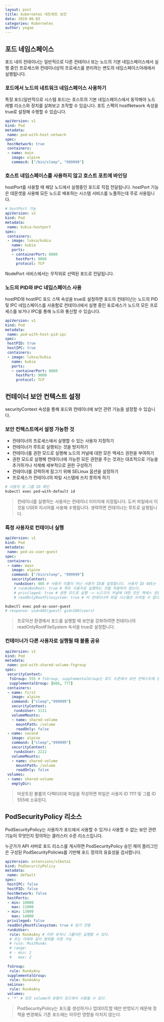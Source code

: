 ```yaml
---
layout: post
title: kubernetes 네트워트 보안
data: 2019-06-03
categories: Kubernetes
author: yogae
---
```


## 포드 네임스페이스

포드 내의 컨테이너는 일반적으로 다른 컨테이너 또는 노드의 기본 네임스페이스에서 실행 중인 프로세스와 컨테이너상의 프로세스를 분리하는 변도의 네임스페이스아래에서 실행됩니다.

### 포드에서 노드의 네트워크 네임스페이스 사용하기

특정 포드(일반적으로 시스템 포드)는 호스트의 기본 네임스페이스에서 동작해야 노드 레벨 리소스와 장치를 살펴보고 조작할 수 있습니다. 포트 스펙의 hostNetwork 속성을 true로 설정해 수행할 수 있습니다.

```yaml
apiVersion: v1
kind: Pod
metadata:
 name: pod-with-host-network
spec:
 hostNetwork: true
 containers:
 - name: main
   image: alpine
   commacd: ["/bin/sleep", "999999"]
```

### 호스트 네임스페이스를 사용하지 않고 호스트 포트에 바인딩

hostPort를 사용할 때 해당 노드에서 실행중인 포드로 직접 전달됩니다. hostPort 기능은 데몬셋을 사용해 모든 노드로 배포하는 시스템 서비스를 노풀하는데 주로 사용됩니다.

```yaml
# hostPort 기능
apiVersion: v1
kind: Pod
metadata:
 name: kubia-hostport
spec:
 containers:
 - image: luksa/kubia
   name: kubia
   ports:
   - containerPort: 8080
     hostPort: 9000
     protocol: TCP
```

NodePort 서비스에서는 무작위로 선택된 포드로 전달됩니다.

### 노드의 PID와 IPC 네입스페이스 사용

hostPID와 hostIPC 포드 스텍 속성을 true로 설정하면 포드의 컨테이넌는 노드의 PID 및 IPC 네임스페이스를 사용함로 컨테이너에서 실행 중인 포로세스가 노드의 모든 프로세스를 보거나 IPC를 통해 노드와 통신할 수 있습니다.

```yaml
apiVersion: v1
kind: Pod
metadata:
 name: pod-with-host-pid-ipc
spec:
 hostPID: true
 hostIPC: true
 containers:
 - image: luksa/kubia
   name: kubia
   ports:
   - containerPort: 8080
     hostPort: 9000
     protocol: TCP
```

## 컨테이너 보안 컨텍스트 설정

securityContext 속성을 통해 포드와 컨테이너에 보안 관련 기능을 설정할 수 있습니다.

### 보안 컨텍스트에서 설정 가능한 것

- 컨테이너의 프로세스에서 실행할 수 있는 사용자 지정하기
- 컨테이너가 루트로 실행되는 것을 방지하기
- 컨테이너를 권한 모드로 실행해 노드의 커널에 대한 모든 액세스 권한을 부여하기
- 권한 모드로 실행해 컨테이너에 가능한 모든 권한을 주는 것과는 대조적으로 기능을 추가하거나 삭제해 세부적으로 권한 구성하기
- 컨테이너를 강력하게 잠그기 위해 SELinux 옵션을 설정하기
- 프로세스가 컨테이너의 파일 시스템에 쓰지 못하게 하기

```bash
# 사용자 및 그룹 ID 확인
kubectl exec pod-with-default id
```

> 컨테이너를 실행하는 사용자는 컨테이너 이미지에 지정됩니다. 도커 파일에서 이것을 USER 지시어를 사용해 수행됩니다. 생략하면 컨테이너는 루트로 실행됩니다.

### 특정 사용자로 컨테이너 실행

```yaml
apiVersion: v1
kind: Pod
metadata:
 name: pod-as-user-guest
spec:
 containers:
 - name: main
   image: alpine
   command: ["/bin/sleep", "999999"]
   securityContext:
    runAsUser: 405 # 사용자 이름이 아닌 사용자 ID를 설정합니다. 사용자 ID 405는 게스트 사용자를 뜻합니다.
    # runAsNonRoot: true # 루트 사용자로 실행하는 것을 허용하지 않는다.
    # privileged: true # 권한 모드로 실행 -> 노드으이 커널에 대한 모든 액세스 권한을 얻는다.
    # readOnlyRootFilesystem: true # 이 컨테이너의 파일 시스템은 쓰여질 수 없다.
```

```bash
kubectl exec pod-as-user-guest
# response: uid=405(guest) gid=100(users)
```

> 프로덕션 환경에서 포드를 실행할 때 보안을 강화하려면 컨테이너의 readOnlyRootFileSystem 속서을 true로 설정합니다.

### 컨테이너가 다른 사용자로 실행될 때 볼륨 공유

```yaml
apiVersion: v1
kind: Pod
metadata:
 name: pod-with-shared-volume-fsgroup
spec:
 securityContext:
  fsGroup: 555 # fsGroup, supplementalGroup는 포드 수준에서 보안 컨텍스트에 정의되어 있다.
  supplementalGroup: [666, 777]
 containers:
 - name: first
   image: alpine
   command: ["sleep","999999"]
   securityContext:
    runAsUser: 1111
   volumeMounts:
   - name: shared-volume
     mountPath: /volume
     readOnly: false
 - name: second
   image: alpine
   command: ["sleep","999999"]
   securityContext:
    runAsUser: 2222
   volumeMounts:
   - name: shared-volume
     mountPath: /volume
     readOnly: false
 volumes:
 - name: shared-volume
   emptyDir:
```

> 마운트된 볼륨의 디렉터리에 파일을 작성하면 파일은 사용자 ID 1111 및 그룹 ID 555에 소유된다.

## PodSecurityPolicy 리소스

PodSecurityPolicy는 사용자가 포드에서 사용할 수 있거나 사용할 수 없는 보안 관련 기능이 무엇인지 정의하는 클러스터 수준 리소스입니다.

누군가가 API 서버로 포드 리소스를 게시하면 PodSecurityPolicy 승인 제어 플러그인은 구성된 PodSecurityPolicies를 기반해 포드 정의의 유효성을 검사합니다.

```yaml
apiVersion: extensions/v1beta1
kind: PodSecurityPolicy
metadata:
 name: default
spec:
 hostIPC: false
 hostPID: false
 hostNetwork: false
 hostPorts:
 - min: 10000
   max: 11000
 - min: 13000
   max: 14000
 privileged: false
 readOnlyRootFilesystem: true # 읽기 전용
 runAsUser:
  rule: RunAsAny # 어떤 유저나 그룹이든 실행할 수 있다.
  # 또는 아래와 같이 범위를 지정 가능
  # rule: MustRunAs
  # range:
  # - min: 2
  #   max: 2
  
 fsGroup:
  rule: RunAsAny
 supplementalGroup:
  rule: RunAsAny
 seLinux:
  rule: RunAsAny
 volumes:
 - '*' # 모든 volume의 유형이 포드에서 사용될 수 있다.
```

> PodSecurityPolicy는 포드를 생성하거나 업데이트할 때만 반영되기 때문에 정책을 변경해도 기존 포드에는 아무런 영향을 미치지 않는다.